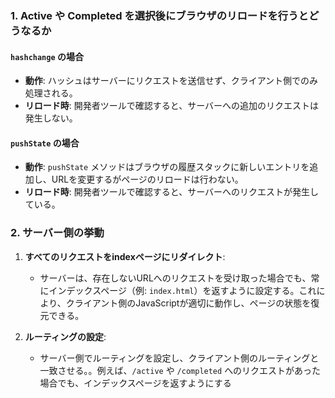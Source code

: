 ### 1. Active や Completed を選択後にブラウザのリロードを行うとどうなるか

#### `hashchange` の場合

- **動作**: ハッシュはサーバーにリクエストを送信せず、クライアント側でのみ処理される。
- **リロード時**: 開発者ツールで確認すると、サーバーへの追加のリクエストは発生しない。

#### `pushState` の場合

- **動作**: `pushState` メソッドはブラウザの履歴スタックに新しいエントリを追加し、URLを変更するがページのリロードは行わない。
- **リロード時**: 開発者ツールで確認すると、サーバーへのリクエストが発生している。

### 2. サーバー側の挙動

1. **すべてのリクエストをindexページにリダイレクト**:

   - サーバーは、存在しないURLへのリクエストを受け取った場合でも、常にインデックスページ（例: `index.html`）を返すように設定する。これにより、クライアント側のJavaScriptが適切に動作し、ページの状態を復元できる。

2. **ルーティングの設定**:
   - サーバー側でルーティングを設定し、クライアント側のルーティングと一致させる。。例えば、`/active` や `/completed` へのリクエストがあった場合でも、インデックスページを返すようにする
